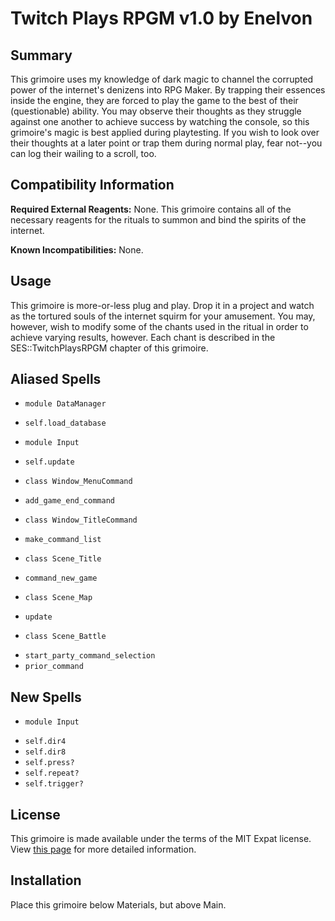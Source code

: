 Twitch Plays RPGM v1.0 by Enelvon
=============================================================================

Summary
-----------------------------------------------------------------------------
This grimoire uses my knowledge of dark magic to channel the corrupted power
of the internet's denizens into RPG Maker. By trapping their essences inside
the engine, they are forced to play the game to the best of their
(questionable) ability. You may observe their thoughts as they struggle
against one another to achieve success by watching the console, so this
grimoire's magic is best applied during playtesting. If you wish to look over
their thoughts at a later point or trap them during normal play, fear not--you
can log their wailing to a scroll, too.

Compatibility Information
-----------------------------------------------------------------------------
**Required External Reagents:**
None. This grimoire contains all of the necessary reagents for the rituals to
summon and bind the spirits of the internet.

**Known Incompatibilities:**
None.

Usage
-----------------------------------------------------------------------------
This grimoire is more-or-less plug and play. Drop it in a project and watch
as the tortured souls of the internet squirm for your amusement. You may,
however, wish to modify some of the chants used in the ritual in order to
achieve varying results, however. Each chant is described in the
SES::TwitchPlaysRPGM chapter of this grimoire.

Aliased Spells
-----------------------------------------------------------------------------
* `module DataManager`
- `self.load_database`

* `module Input`
- `self.update`

* `class Window_MenuCommand`
- `add_game_end_command`

* `class Window_TitleCommand`
- `make_command_list`

* `class Scene_Title`
-  `command_new_game`

* `class Scene_Map`
- `update`

* `class Scene_Battle`
- `start_party_command_selection`
- `prior_command`

New Spells
-----------------------------------------------------------------------------
* `module Input`
- `self.dir4`
- `self.dir8`
- `self.press?`
- `self.repeat?`
- `self.trigger?`

License
-----------------------------------------------------------------------------
This grimoire is made available under the terms of the MIT Expat license.
View [this page](http://sesvxace.wordpress.com/license/) for more detailed
information.

Installation
-----------------------------------------------------------------------------
Place this grimoire below Materials, but above Main.
